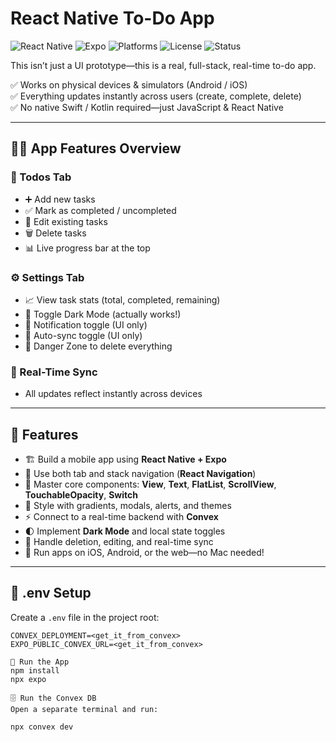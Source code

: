 # **React Native To-Do App**

![React Native](https://img.shields.io/badge/React%20Native-0.73-blue)
![Expo](https://img.shields.io/badge/Expo-Latest-green)
![Platforms](https://img.shields.io/badge/Platforms-Android%20%7C%20iOS-lightgrey)
![License](https://img.shields.io/badge/License-MIT-yellow)
![Status](https://img.shields.io/badge/Status-Active-success)

This isn’t just a UI prototype—this is a real, full-stack, real-time to-do app.

✅ Works on physical devices & simulators (Android / iOS)  
✅ Everything updates instantly across users (create, complete, delete)  
✅ No native Swift / Kotlin required—just JavaScript & React Native  

---

## **🧑‍🍳 App Features Overview**

### **📝 Todos Tab**  
- ➕ Add new tasks  
- ✅ Mark as completed / uncompleted  
- 📝 Edit existing tasks  
- 🗑️ Delete tasks  
- 📊 Live progress bar at the top  

### **⚙️ Settings Tab**  
- 📈 View task stats (total, completed, remaining)  
- 🌙 Toggle Dark Mode (actually works!)  
- 🔔 Notification toggle (UI only)  
- 🔄 Auto-sync toggle (UI only)  
- 🚨 Danger Zone to delete everything  

### **🔄 Real-Time Sync**  
- All updates reflect instantly across devices  

---

## **🧠 Features**
- 🏗️ Build a mobile app using **React Native + Expo**  
- 🧭 Use both tab and stack navigation (**React Navigation**)  
- 🧱 Master core components: **View**, **Text**, **FlatList**, **ScrollView**, **TouchableOpacity**, **Switch**  
- 🌈 Style with gradients, modals, alerts, and themes  
- ⚡ Connect to a real-time backend with **Convex**  
- 🌓 Implement **Dark Mode** and local state toggles  
- 🧹 Handle deletion, editing, and real-time sync  
- 📱 Run apps on iOS, Android, or the web—no Mac needed!  

---

## **📁 .env Setup**
Create a `.env` file in the project root:  

```env
CONVEX_DEPLOYMENT=<get_it_from_convex>
EXPO_PUBLIC_CONVEX_URL=<get_it_from_convex>

🚀 Run the App
npm install
npx expo

🗄️ Run the Convex DB
Open a separate terminal and run:

npx convex dev
